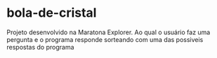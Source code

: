 # bola-de-cristal
Projeto desenvolvido na Maratona Explorer. Ao qual o usuário faz uma pergunta e o programa responde sorteando com uma das possiveis respostas do programa
